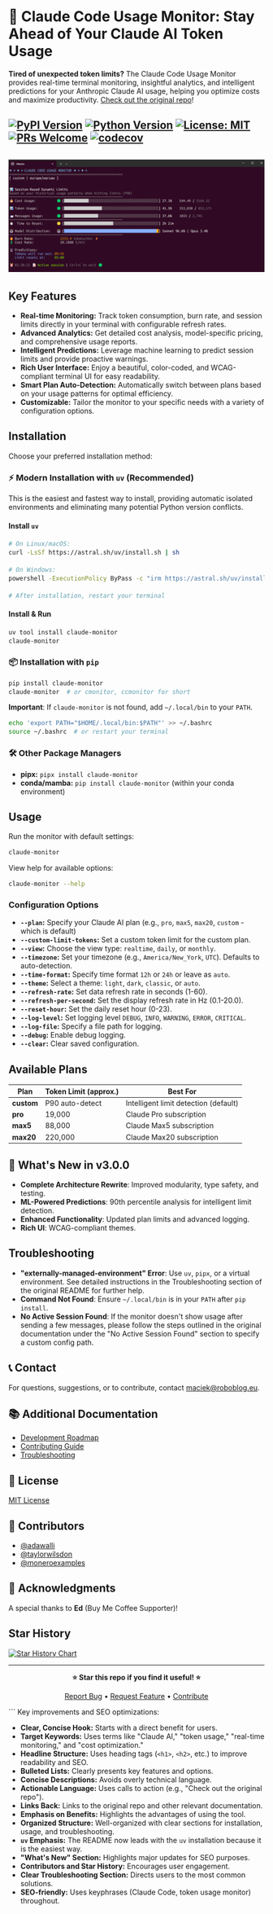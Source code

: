 # 🚀 Claude Code Usage Monitor: Stay Ahead of Your Claude AI Token Usage

**Tired of unexpected token limits?**  The Claude Code Usage Monitor provides real-time terminal monitoring, insightful analytics, and intelligent predictions for your Anthropic Claude AI usage, helping you optimize costs and maximize productivity. [Check out the original repo](https://github.com/Maciek-roboblog/Claude-Code-Usage-Monitor)!

[![PyPI Version](https://img.shields.io/pypi/v/claude-monitor.svg)](https://pypi.org/project/claude-monitor/)
[![Python Version](https://img.shields.io/badge/python-3.9+-blue.svg)](https://python.org)
[![License: MIT](https://img.shields.io/badge/License-MIT-yellow.svg)](https://opensource.org/licenses/MIT)
[![PRs Welcome](https://img.shields.io/badge/PRs-welcome-brightgreen.svg)](http://makeapullrequest.com)
[![codecov](https://codecov.io/gh/Maciek-roboblog/Claude-Code-Usage-Monitor/branch/main/graph/badge.svg)](https://codecov.io/gh/Maciek-roboblog/Claude-Code-Usage-Monitor)
---
![Claude Token Monitor Screenshot](https://raw.githubusercontent.com/Maciek-roboblog/Claude-Code-Usage-Monitor/main/doc/scnew.png)
---
## Key Features

*   **Real-time Monitoring:** Track token consumption, burn rate, and session limits directly in your terminal with configurable refresh rates.
*   **Advanced Analytics:** Get detailed cost analysis, model-specific pricing, and comprehensive usage reports.
*   **Intelligent Predictions:** Leverage machine learning to predict session limits and provide proactive warnings.
*   **Rich User Interface:** Enjoy a beautiful, color-coded, and WCAG-compliant terminal UI for easy readability.
*   **Smart Plan Auto-Detection:** Automatically switch between plans based on your usage patterns for optimal efficiency.
*   **Customizable:** Tailor the monitor to your specific needs with a variety of configuration options.

## Installation

Choose your preferred installation method:

### ⚡ Modern Installation with `uv` (Recommended)

This is the easiest and fastest way to install, providing automatic isolated environments and eliminating many potential Python version conflicts.

#### Install `uv`

```bash
# On Linux/macOS:
curl -LsSf https://astral.sh/uv/install.sh | sh

# On Windows:
powershell -ExecutionPolicy ByPass -c "irm https://astral.sh/uv/install.ps1 | iex"

# After installation, restart your terminal
```

#### Install & Run

```bash
uv tool install claude-monitor
claude-monitor
```

### 📦 Installation with `pip`

```bash
pip install claude-monitor
claude-monitor  # or cmonitor, ccmonitor for short
```
**Important**: If `claude-monitor` is not found, add `~/.local/bin` to your `PATH`.

```bash
echo 'export PATH="$HOME/.local/bin:$PATH"' >> ~/.bashrc
source ~/.bashrc  # or restart your terminal
```

### 🛠️ Other Package Managers

*   **pipx:**  `pipx install claude-monitor`
*   **conda/mamba:** `pip install claude-monitor` (within your conda environment)

## Usage

Run the monitor with default settings:

```bash
claude-monitor
```

View help for available options:

```bash
claude-monitor --help
```

### Configuration Options

*   **`--plan`:**  Specify your Claude AI plan (e.g., `pro`, `max5`, `max20`, `custom` - which is default)
*   **`--custom-limit-tokens`:** Set a custom token limit for the custom plan.
*   **`--view`:** Choose the view type: `realtime`, `daily`, or `monthly`.
*   **`--timezone`:** Set your timezone (e.g., `America/New_York`, `UTC`).  Defaults to auto-detection.
*   **`--time-format`:** Specify time format `12h` or `24h` or leave as `auto`.
*   **`--theme`:** Select a theme: `light`, `dark`, `classic`, or `auto`.
*   **`--refresh-rate`:** Set data refresh rate in seconds (1-60).
*   **`--refresh-per-second`:** Set the display refresh rate in Hz (0.1-20.0).
*   **`--reset-hour`:** Set the daily reset hour (0-23).
*   **`--log-level`:** Set logging level `DEBUG`, `INFO`, `WARNING`, `ERROR`, `CRITICAL`.
*   **`--log-file`:**  Specify a file path for logging.
*   **`--debug`:** Enable debug logging.
*   **`--clear`:** Clear saved configuration.

## Available Plans

| Plan         | Token Limit (approx.) | Best For                      |
|--------------|-----------------------|-------------------------------|
| **custom**   | P90 auto-detect       | Intelligent limit detection (default) |
| **pro**      | 19,000                | Claude Pro subscription       |
| **max5**     | 88,000                | Claude Max5 subscription      |
| **max20**    | 220,000               | Claude Max20 subscription     |

##  🚀 What's New in v3.0.0

*   **Complete Architecture Rewrite**: Improved modularity, type safety, and testing.
*   **ML-Powered Predictions**:  90th percentile analysis for intelligent limit detection.
*   **Enhanced Functionality**:  Updated plan limits and advanced logging.
*   **Rich UI**:  WCAG-compliant themes.

## Troubleshooting

*   **"externally-managed-environment" Error**:  Use `uv`,  `pipx`, or a virtual environment. See detailed instructions in the Troubleshooting section of the original README for further help.
*   **Command Not Found**: Ensure `~/.local/bin` is in your `PATH` after `pip install`.
*   **No Active Session Found**: If the monitor doesn't show usage after sending a few messages, please follow the steps outlined in the original documentation under the "No Active Session Found" section to specify a custom config path.

## 📞 Contact

For questions, suggestions, or to contribute, contact maciek@roboblog.eu.

## 📚 Additional Documentation

*   [Development Roadmap](DEVELOPMENT.md)
*   [Contributing Guide](CONTRIBUTING.md)
*   [Troubleshooting](TROUBLESHOOTING.md)

## 📝 License

[MIT License](LICENSE)

## 🤝 Contributors

*   [@adawalli](https://github.com/adawalli)
*   [@taylorwilsdon](https://github.com/taylorwilsdon)
*   [@moneroexamples](https://github.com/moneroexamples)

## 🙏 Acknowledgments

A special thanks to **Ed** (Buy Me Coffee Supporter)!

## Star History

[![Star History Chart](https://api.star-history.com/svg?repos=Maciek-roboblog/Claude-Code-Usage-Monitor&type=Date)](https://www.star-history.com/#Maciek-roboblog/Claude-Code-Usage-Monitor&Date)

---
<div align="center">

**⭐ Star this repo if you find it useful! ⭐**

[Report Bug](https://github.com/Maciek-roboblog/Claude-Code-Usage-Monitor/issues) • [Request Feature](https://github.com/Maciek-roboblog/Claude-Code-Usage-Monitor/issues) • [Contribute](CONTRIBUTING.md)

</div>
```
Key improvements and SEO optimizations:

*   **Clear, Concise Hook:** Starts with a direct benefit for users.
*   **Target Keywords:**  Uses terms like "Claude AI," "token usage," "real-time monitoring," and "cost optimization."
*   **Headline Structure:** Uses heading tags (`<h1>`, `<h2>`, etc.) to improve readability and SEO.
*   **Bulleted Lists:**  Clearly presents key features and options.
*   **Concise Descriptions:**  Avoids overly technical language.
*   **Actionable Language:**  Uses calls to action (e.g., "Check out the original repo").
*   **Links Back:** Links to the original repo and other relevant documentation.
*   **Emphasis on Benefits:** Highlights the advantages of using the tool.
*   **Organized Structure:**  Well-organized with clear sections for installation, usage, and troubleshooting.
*   **`uv` Emphasis:** The README now leads with the `uv` installation because it is the easiest way.
*   **"What's New" Section:** Highlights major updates for SEO purposes.
*   **Contributors and Star History:** Encourages user engagement.
*   **Clear Troubleshooting Section:** Directs users to the most common solutions.
*   **SEO-friendly:** Uses keyphrases (Claude Code, token usage monitor) throughout.